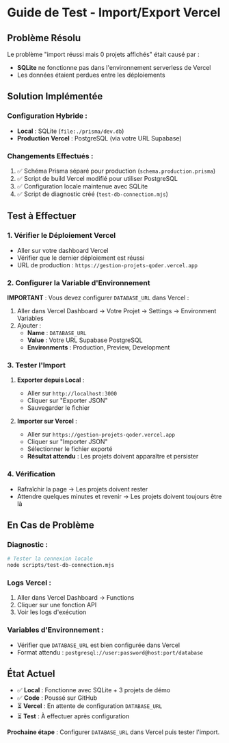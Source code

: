# Guide de Test - Import/Export Vercel

## Problème Résolu

Le problème "import réussi mais 0 projets affichés" était causé par :
- **SQLite** ne fonctionne pas dans l'environnement serverless de Vercel
- Les données étaient perdues entre les déploiements

## Solution Implémentée

### Configuration Hybride :
- **Local** : SQLite (`file:./prisma/dev.db`)
- **Production Vercel** : PostgreSQL (via votre URL Supabase)

### Changements Effectués :
1. ✅ Schéma Prisma séparé pour production (`schema.production.prisma`)
2. ✅ Script de build Vercel modifié pour utiliser PostgreSQL
3. ✅ Configuration locale maintenue avec SQLite
4. ✅ Script de diagnostic créé (`test-db-connection.mjs`)

## Test à Effectuer

### 1. Vérifier le Déploiement Vercel
- Aller sur votre dashboard Vercel
- Vérifier que le dernier déploiement est réussi
- URL de production : `https://gestion-projets-qoder.vercel.app`

### 2. Configurer la Variable d'Environnement
**IMPORTANT** : Vous devez configurer `DATABASE_URL` dans Vercel :

1. Aller dans Vercel Dashboard → Votre Projet → Settings → Environment Variables
2. Ajouter :
   - **Name** : `DATABASE_URL`
   - **Value** : Votre URL Supabase PostgreSQL
   - **Environments** : Production, Preview, Development

### 3. Tester l'Import

1. **Exporter depuis Local** :
   - Aller sur `http://localhost:3000`
   - Cliquer sur "Exporter JSON"
   - Sauvegarder le fichier

2. **Importer sur Vercel** :
   - Aller sur `https://gestion-projets-qoder.vercel.app`
   - Cliquer sur "Importer JSON"
   - Sélectionner le fichier exporté
   - **Résultat attendu** : Les projets doivent apparaître et persister

### 4. Vérification
- Rafraîchir la page → Les projets doivent rester
- Attendre quelques minutes et revenir → Les projets doivent toujours être là

## En Cas de Problème

### Diagnostic :
```bash
# Tester la connexion locale
node scripts/test-db-connection.mjs
```

### Logs Vercel :
1. Aller dans Vercel Dashboard → Functions
2. Cliquer sur une fonction API
3. Voir les logs d'exécution

### Variables d'Environnement :
- Vérifier que `DATABASE_URL` est bien configurée dans Vercel
- Format attendu : `postgresql://user:password@host:port/database`

## État Actuel

- ✅ **Local** : Fonctionne avec SQLite + 3 projets de démo
- ✅ **Code** : Poussé sur GitHub
- ⏳ **Vercel** : En attente de configuration `DATABASE_URL`
- ⏳ **Test** : À effectuer après configuration

**Prochaine étape** : Configurer `DATABASE_URL` dans Vercel puis tester l'import.